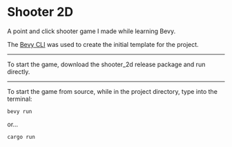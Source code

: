 # Shooter 2D

A point and click shooter game I made while learning Bevy.

The [Bevy CLI](https://github.com/TheBevyFlock/bevy_cli) was used to create the initial template for the project.

---

To start the game, download the shooter_2d release package and run directly.

---

To start the game from source, while in the project directory, type into the terminal:

```
bevy run
```

or...

```
cargo run
```

